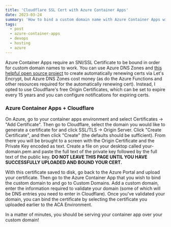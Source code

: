 ```yaml
---
title: 'Cloudflare SSL Cert with Azure Container Apps'
date: 2023-03-24
summary: 'How to bind a custom domain name with Azure Container Apps with Cloudflare'
tags:
  - post
  - azure-container-apps
  - devops
  - hosting
  - azure
---
```


Azure Container Apps require an SNI/SSL Certificate to be bound in order for custom domain names to work. You can use Azure DNS Zones and [this helpful open source project](https://github.com/sjkp/letsencrypt-azure) to create automatically renewing certs via Let's Encrypt, but Azure DNS Zones cost money (as do the Azure Functions and other resources required for the automatically renewing cert). Instead, I opted to use Cloudflare's free Origin Certificates, which can be set to expire every 15 years and you can configure notifications for expiring certs.

### Azure Container Apps + Cloudflare

On Azure, go to your container apps environment and select Certificates -> "Add Certificate". Then go to Cloudflare, select the domain you would like to generate a certificate for and click SSL/TLS -> Origin Server. Click "Create Certificate", and then click "Create" (the defaults should be sufficient). From there you will be brought to a screen with the Origin Certificate and the Private Key encoded as text. Create a file on your desktop called your-domain.pem and paste the full text of the private key followed by the full text of the public key. **DO NOT LEAVE THIS PAGE UNTIL YOU HAVE SUCCESSFULLY UPLOADED AND BOUND YOUR CERT.**

With this certificate saved to disk, go back to the Azure Portal and upload your certificate. Then go to the Azure Container App that you wish to bind the custom domain to and go to Custom Domains. Add a custom domain, enter the information required to validate your domain (some of which will be DNS entries you need to enter in Cloudflare). Once you've validated your domain, you can bind the certificate by selecting the certificate you uploaded earlier to the ACA Environment.

In a matter of minutes, you should be serving your container app over your custom domain!

